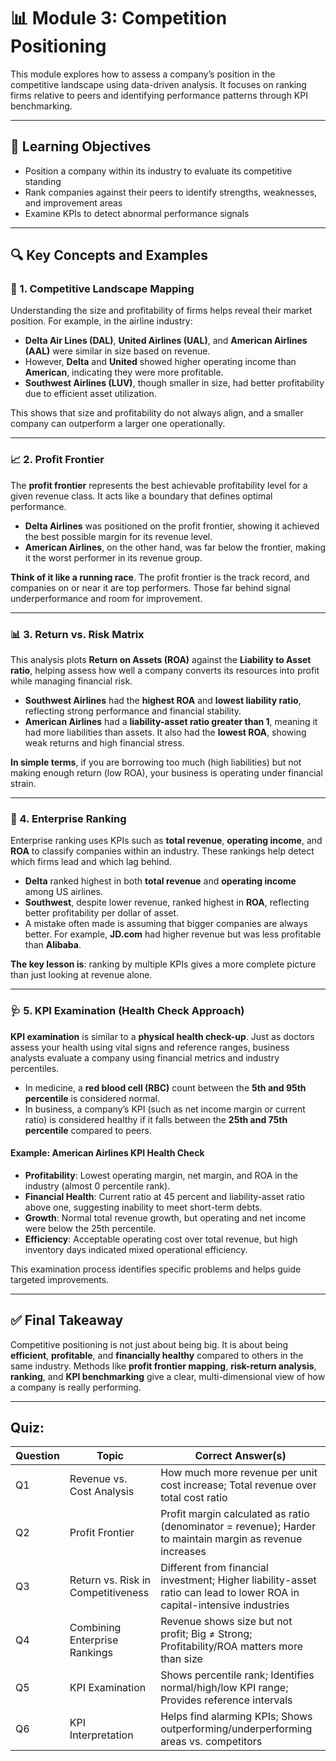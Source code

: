 # 📊 Module 3: Competition Positioning

This module explores how to assess a company’s position in the competitive landscape using data-driven analysis. It focuses on ranking firms relative to peers and identifying performance patterns through KPI benchmarking.

---

## 🎯 Learning Objectives

- Position a company within its industry to evaluate its competitive standing  
- Rank companies against their peers to identify strengths, weaknesses, and improvement areas  
- Examine KPIs to detect abnormal performance signals  

---

## 🔍 Key Concepts and Examples

### 🧩 1. Competitive Landscape Mapping

Understanding the size and profitability of firms helps reveal their market position. For example, in the airline industry:

- **Delta Air Lines (DAL)**, **United Airlines (UAL)**, and **American Airlines (AAL)** were similar in size based on revenue.  
- However, **Delta** and **United** showed higher operating income than **American**, indicating they were more profitable.  
- **Southwest Airlines (LUV)**, though smaller in size, had better profitability due to efficient asset utilization.

This shows that size and profitability do not always align, and a smaller company can outperform a larger one operationally.

---

### 📈 2. Profit Frontier

The **profit frontier** represents the best achievable profitability level for a given revenue class. It acts like a boundary that defines optimal performance.

- **Delta Airlines** was positioned on the profit frontier, showing it achieved the best possible margin for its revenue level.  
- **American Airlines**, on the other hand, was far below the frontier, making it the worst performer in its revenue group.

**Think of it like a running race**. The profit frontier is the track record, and companies on or near it are top performers. Those far behind signal underperformance and room for improvement.

---

### 📊 3. Return vs. Risk Matrix

This analysis plots **Return on Assets (ROA)** against the **Liability to Asset ratio**, helping assess how well a company converts its resources into profit while managing financial risk.

- **Southwest Airlines** had the **highest ROA** and **lowest liability ratio**, reflecting strong performance and financial stability.  
- **American Airlines** had a **liability-asset ratio greater than 1**, meaning it had more liabilities than assets. It also had the **lowest ROA**, showing weak returns and high financial stress.

**In simple terms**, if you are borrowing too much (high liabilities) but not making enough return (low ROA), your business is operating under financial strain.

---

### 🥇 4. Enterprise Ranking

Enterprise ranking uses KPIs such as **total revenue**, **operating income**, and **ROA** to classify companies within an industry. These rankings help detect which firms lead and which lag behind.

- **Delta** ranked highest in both **total revenue** and **operating income** among US airlines.  
- **Southwest**, despite lower revenue, ranked highest in **ROA**, reflecting better profitability per dollar of asset.  
- A mistake often made is assuming that bigger companies are always better. For example, **JD.com** had higher revenue but was less profitable than **Alibaba**.

**The key lesson is**: ranking by multiple KPIs gives a more complete picture than just looking at revenue alone.

---

### 🩺 5. KPI Examination (Health Check Approach)

**KPI examination** is similar to a **physical health check-up**. Just as doctors assess your health using vital signs and reference ranges, business analysts evaluate a company using financial metrics and industry percentiles.

- In medicine, a **red blood cell (RBC)** count between the **5th and 95th percentile** is considered normal.  
- In business, a company’s KPI (such as net income margin or current ratio) is considered healthy if it falls between the **25th and 75th percentile** compared to peers.

#### Example: American Airlines KPI Health Check

- **Profitability**: Lowest operating margin, net margin, and ROA in the industry (almost 0 percentile rank).  
- **Financial Health**: Current ratio at 45 percent and liability-asset ratio above one, suggesting inability to meet short-term debts.  
- **Growth**: Normal total revenue growth, but operating and net income were below the 25th percentile.  
- **Efficiency**: Acceptable operating cost over total revenue, but high inventory days indicated mixed operational efficiency.

This examination process identifies specific problems and helps guide targeted improvements.

---

## ✅ Final Takeaway

Competitive positioning is not just about being big. It is about being **efficient**, **profitable**, and **financially healthy** compared to others in the same industry. Methods like **profit frontier mapping**, **risk-return analysis**, **ranking**, and **KPI benchmarking** give a clear, multi-dimensional view of how a company is really performing.

---
## Quiz: 


| Question | Topic                                | Correct Answer(s)                                                                                                        |
| -------- | ------------------------------------ | ------------------------------------------------------------------------------------------------------------------------ |
| Q1       | Revenue vs. Cost Analysis            | How much more revenue per unit cost increase; Total revenue over total cost ratio                                       |
| Q2       | Profit Frontier                      | Profit margin calculated as ratio (denominator = revenue); Harder to maintain margin as revenue increases               |
| Q3       | Return vs. Risk in Competitiveness   | Different from financial investment; Higher liability-asset ratio can lead to lower ROA in capital-intensive industries |
| Q4       | Combining Enterprise Rankings        | Revenue shows size but not profit; Big ≠ Strong; Profitability/ROA matters more than size                               |
| Q5       | KPI Examination                      | Shows percentile rank; Identifies normal/high/low KPI range; Provides reference intervals                               |
| Q6       | KPI Interpretation                   | Helps find alarming KPIs; Shows outperforming/underperforming areas vs. competitors                                     |
